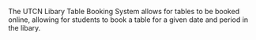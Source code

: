 The UTCN Libary Table Booking System allows for tables to be booked online, allowing for students to book a table for a given date and period in the libary.
